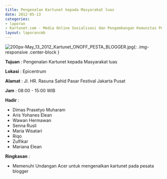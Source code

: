 ```yaml
---
title: Pengenalan Kartunet kepada Masyarakat luas
date: 2012-05-13
categories:
- laporan
- Kartunet.com - Media Online Sosialisasi dan Pengembangan Komunitas Pemuda dengan Disabilitas
layout: laporancmb
---
```

![200px-May_13_2012_Kartunet_ONOFF_PESTA_BLOGGER.jpg](/uploads/200px-May_13_2012_Kartunet_ONOFF_PESTA_BLOGGER.jpg){: .img-responsive .center-block }

**Tujuan** : Pengenalan Kartunet kepada Masyarakat luas

**Lokasi** : Epicentrum

**Alamat** : Jl. HR. Rasuna Sahid Pasar Festival Jakarta Pusat

**Jam** : 08:00 - 15:00 WIB

**Hadir** : 
* Dimas Prasetyo Muharam
* Aris Yohanes Elean
* Wawan Hermawan
* Senna Rusli
* Maria Wisatari
* Riqo
* Zulfikar
* Mariana Elean

**Ringkasan** : 
* Memenuhi Undangan Acer untuk mengenalkan kartunet pada pesata blogger

